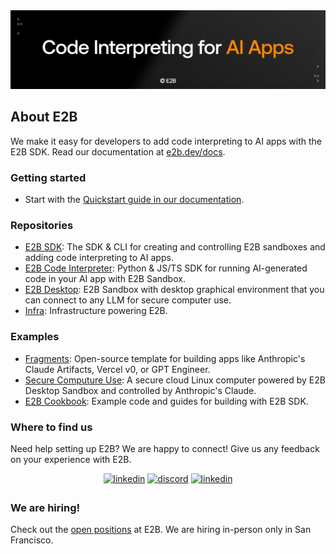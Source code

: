 <img src="organization-readme.png"/>

## About E2B

We make it easy for developers to add code interpreting to AI apps with the E2B SDK. Read our documentation at [e2b.dev/docs](https://e2b.dev/docs).

<h3>Getting started</h3>

- Start with the [Quickstart guide in our documentation](https://e2b.dev/docs/quickstart).

<h3>Repositories</h3>

- [E2B SDK](https://github.com/e2b-dev/E2B): The SDK & CLI for creating and controlling E2B sandboxes and adding code interpreting to AI apps.
- [E2B Code Interpreter](https://github.com/e2b-dev/code-interpreter): Python & JS/TS SDK for running AI-generated code in your AI app with E2B Sandbox.
- [E2B Desktop](https://github.com/e2b-dev/desktop): E2B Sandbox with desktop graphical environment that you can connect to any LLM for secure computer use.
- [Infra](https://github.com/e2b-dev/infra): Infrastructure powering E2B.

<h3>Examples</h3>

- [Fragments](https://github.com/e2b-dev/fragments): Open-source template for building apps like Anthropic's Claude Artifacts, Vercel v0, or GPT Engineer.
- [Secure Computure Use](https://github.com/e2b-dev/secure-computer-use): A secure cloud Linux computer powered by E2B Desktop Sandbox and controlled by Anthropic's Claude.
- [E2B Cookbook](https://github.com/e2b-dev/e2b-cookbook): Example code and guides for building with E2B SDK.
 
<h3>Where to find us</h3>

Need help setting up E2B? We are happy to connect! Give us any feedback on your experience with E2B. 
<div align='center'>
<!-- <a href="https://e2b.dev/docs" target="_blank">
<img src="https://img.shields.io/badge/docs-%2300acee.svg?color=143D52&style=for-the-badge&logo=x&logoColor=white" alt=docs style="margin-bottom: 5px;"/></a>  -->
<a href="https://twitter.com/e2b_dev" target="_blank">
<img src="https://img.shields.io/badge/x (twitter)-%2300acee.svg?color=000000&style=for-the-badge&logo=x&logoColor=white" alt=linkedin style="margin-bottom: 5px;"/></a> 
<a href="https://discord.com/invite/U7KEcGErtQ" target="_blank">
<img src="https://img.shields.io/badge/discord -%2300acee.svg?color=143D52&style=for-the-badge&logo=discord&logoColor=white" alt=discord style="margin-bottom: 5px;"/></a> 
<a href="https://www.linkedin.com/company/e2b-dev/" target="_blank">
<img src="https://img.shields.io/badge/linkedin-%2300acee.svg?color=000000&style=for-the-badge&logo=linkedin&logoColor=white" alt=linkedin style="margin-bottom: 5px;"/></a> 
</div align='center'>

<h3>We are hiring!</h3>

Check out the [open positions](https://e2b.dev/careers) at E2B. We are hiring in-person only in San Francisco.

</li>

<br>



